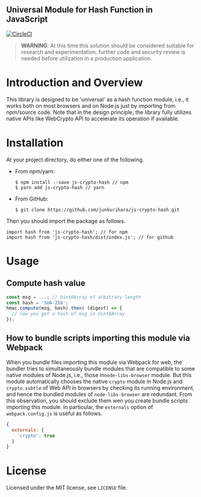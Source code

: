 Universal Module for Hash Function in JavaScript
--
[![CircleCI](https://circleci.com/gh/junkurihara/js-crypto-hash.svg?style=svg)](https://circleci.com/gh/junkurihara/js-crypto-hash)

> **WARNING**: At this time this solution should be considered suitable for research and experimentation, further code and security review is needed before utilization in a production application.

# Introduction and Overview
This library is designed to be 'universal' as a hash function module, i.e., it works both on most browsers and on Node.js just by importing from npm/source code. Note that in the design principle, the library fully utilizes native APIs like WebCrypto API to accelerate its operation if available. 

# Installation
At your project directory, do either one of the following.

- From npm/yarn:
  ```shell
  $ npm install --save js-crypto-hash // npm
  $ yarn add js-crypto-hash // yarn
  ```
- From GitHub:
  ```shell
  $ git clone https://github.com/junkurihara/js-crypto-hash.git
  ```

Then you should import the package as follows.
```shell
import hash from 'js-crypto-hash'; // for npm
import hash from 'js-crypto-hash/dist/index.js'; // for github
```
  
# Usage
## Compute hash value
```javascript
const msg = ...; // Uint8Array of arbitrary length  
const hash = 'SHA-256';
hmac.compute(msg, hash).then( (digest) => {
  // now you get a hash of msg in Uint8Array
});
```

## How to bundle scripts importing this module via Webpack
When you bundle files importing this module via Webpack for web, the bundler tries to simultaneously bundle modules that are compatible to some native modules of Node.js, i.e., those in`node-libs-browser` module. But this module automatically chooses the native `crypto` module in Node.js and `crypto.subtle` of Web API in browsers by checking its running environment, and hence the bundled modules of `node-libs-browser` are redundant. From this observation, you should exclude them wen you create bundle scripts importing this module. In particular, the `externals` option of `webpack.config.js` is useful as follows.
```javascript
{
  externals: {
    'crypto': true
  }
}
```  

# License
Licensed under the MIT license, see `LICENSE` file.